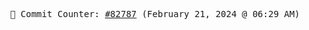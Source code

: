 <p align="center">
    <samp>
        📮 Commit Counter: <a href="https://github.com/Javascript-void0/Javascript-void0/commits/main">#82787</a> (February 21, 2024 @ 06:29 AM)
    </samp>
</p>